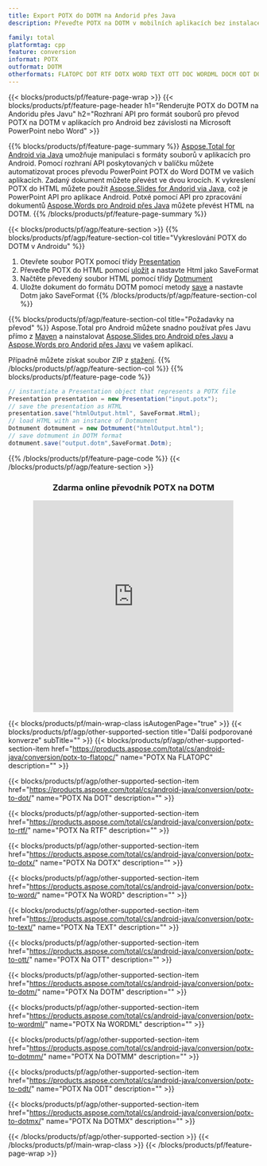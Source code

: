 ```yaml
---
title: Export POTX do DOTM na Andorid přes Java
description: Převeďte POTX na DOTM v mobilních aplikacích bez instalace jakéhokoli softwaru

family: total
platformtag: cpp
feature: conversion
informat: POTX
outformat: DOTM
otherformats: FLATOPC DOT RTF DOTX WORD TEXT OTT DOC WORDML DOCM ODT DOCX
---
```

{{< blocks/products/pf/feature-page-wrap >}}
{{< blocks/products/pf/feature-page-header h1="Renderujte POTX do DOTM na Andoridu přes Javu" h2="Rozhraní API pro formát souborů pro převod POTX na DOTM v aplikacích pro Android bez závislosti na Microsoft PowerPoint nebo Word" >}}

{{% blocks/products/pf/feature-page-summary %}}
[Aspose.Total for Android via Java](https://products.aspose.com/total/android-java/) umožňuje manipulaci s formáty souborů v aplikacích pro Android. Pomocí rozhraní API poskytovaných v balíčku můžete automatizovat proces převodu PowerPoint POTX do Word DOTM ve vašich aplikacích.
Zadaný dokument můžete převést ve dvou krocích. K vykreslení POTX do HTML můžete použít [Aspose.Slides for Andorid via Java](https://products.aspose.com/slides/android-java/), což je PowerPoint API pro aplikace Android. Potxé pomocí API pro zpracování dokumentů [Aspose.Words pro Android přes Java](https://products.aspose.com/words/android-java/) můžete převést HTML na DOTM. 
{{% /blocks/products/pf/feature-page-summary  %}}

{{< blocks/products/pf/agp/feature-section >}}
{{% blocks/products/pf/agp/feature-section-col title="Vykreslování POTX do DOTM v Androidu" %}}
1. Otevřete soubor POTX pomocí třídy [Presentation](https://reference.aspose.com/slides/java/com.aspose.slides/Presentation)
2. Převeďte POTX do HTML pomocí [uložit](https://reference.aspose.com/slides/java/com.aspose.slides/Presentation#save-java.lang.String-int-com.aspose.slides.ISaveOptions-) a nastavte Html jako SaveFormat
3. Načtěte převedený soubor HTML pomocí třídy [Dotmument](https://reference.aspose.com/words/java/com.aspose.words/Dotmument)
4. Uložte dokument do formátu DOTM pomocí metody [save](https://reference.aspose.com/words/java/com.aspose.words/Dotmument#save(java.lang.String,int)) a nastavte Dotm jako SaveFormat
{{% /blocks/products/pf/agp/feature-section-col %}}

{{% blocks/products/pf/agp/feature-section-col title="Požadavky na převod" %}}
Aspose.Total pro Android můžete snadno používat přes Javu přímo z [Maven](https://releases.aspose.com/total/java/) a nainstalovat [Aspose.Slides pro Android přes Javu](https://dotms.aspose.com/slides/androidjava/install-aspose-slides-for-android-via-java/) a [Aspose.Words pro Andorid přes Javu](https://dotms.aspose.com/words/java/install-aspose-words-for-android-via-java/#install-asposewords-for-android-via-java-from-maven-repository) ve vašem aplikací.

Případně můžete získat soubor ZIP z [stažení](https://releases.aspose.comtotal/androidjava).
{{% /blocks/products/pf/agp/feature-section-col %}}
{{% blocks/products/pf/feature-page-code %}}
```cs
// instantiate a Presentation object that represents a POTX file
Presentation presentation = new Presentation("input.potx");
// save the presentation as HTML
presentation.save("htmlOutput.html", SaveFormat.Html);
// load HTML with an instance of Dotmument
Dotmument dotmument = new Dotmument("htmlOutput.html");
// save dotmument in DOTM format
dotmument.save("output.dotm",SaveFormat.Dotm);   
```

{{% /blocks/products/pf/feature-page-code %}}
{{< /blocks/products/pf/agp/feature-section >}}
<div class="container-fluid agp-content bg-white aboutfile box-1 vh100 section nopbtm">
<div class=container>
<div class=row>
<div class="demobox tc col-md-12 padding-0" align="center">

<h3>Zdarma online převodník POTX na DOTM</h3>

<iframe style="border: none; height: 426px;" scrolling="no" src="https://total-conversion-app-65z5r2lp.qa.k8s.dynabic.com/?to=dotm&from=potx" id="child-iframe" width="80%"></iframe>

</div></div>
</div></div>

{{< blocks/products/pf/main-wrap-class isAutogenPage="true" >}}
{{< blocks/products/pf/agp/other-supported-section title="Další podporované konverze" subTitle="" >}}
{{< blocks/products/pf/agp/other-supported-section-item href="https://products.aspose.com/total/cs/android-java/conversion/potx-to-flatopc/" name="POTX Na FLATOPC" description="" >}}

{{< blocks/products/pf/agp/other-supported-section-item href="https://products.aspose.com/total/cs/android-java/conversion/potx-to-dot/" name="POTX Na DOT" description="" >}}

{{< blocks/products/pf/agp/other-supported-section-item href="https://products.aspose.com/total/cs/android-java/conversion/potx-to-rtf/" name="POTX Na RTF" description="" >}}

{{< blocks/products/pf/agp/other-supported-section-item href="https://products.aspose.com/total/cs/android-java/conversion/potx-to-dotx/" name="POTX Na DOTX" description="" >}}

{{< blocks/products/pf/agp/other-supported-section-item href="https://products.aspose.com/total/cs/android-java/conversion/potx-to-word/" name="POTX Na WORD" description="" >}}

{{< blocks/products/pf/agp/other-supported-section-item href="https://products.aspose.com/total/cs/android-java/conversion/potx-to-text/" name="POTX Na TEXT" description="" >}}

{{< blocks/products/pf/agp/other-supported-section-item href="https://products.aspose.com/total/cs/android-java/conversion/potx-to-ott/" name="POTX Na OTT" description="" >}}

{{< blocks/products/pf/agp/other-supported-section-item href="https://products.aspose.com/total/cs/android-java/conversion/potx-to-dotm/" name="POTX Na DOTM" description="" >}}

{{< blocks/products/pf/agp/other-supported-section-item href="https://products.aspose.com/total/cs/android-java/conversion/potx-to-wordml/" name="POTX Na WORDML" description="" >}}

{{< blocks/products/pf/agp/other-supported-section-item href="https://products.aspose.com/total/cs/android-java/conversion/potx-to-dotmm/" name="POTX Na DOTMM" description="" >}}

{{< blocks/products/pf/agp/other-supported-section-item href="https://products.aspose.com/total/cs/android-java/conversion/potx-to-odt/" name="POTX Na ODT" description="" >}}

{{< blocks/products/pf/agp/other-supported-section-item href="https://products.aspose.com/total/cs/android-java/conversion/potx-to-dotmx/" name="POTX Na DOTMX" description="" >}}


{{< /blocks/products/pf/agp/other-supported-section >}}
{{< /blocks/products/pf/main-wrap-class >}}
{{< /blocks/products/pf/feature-page-wrap >}}